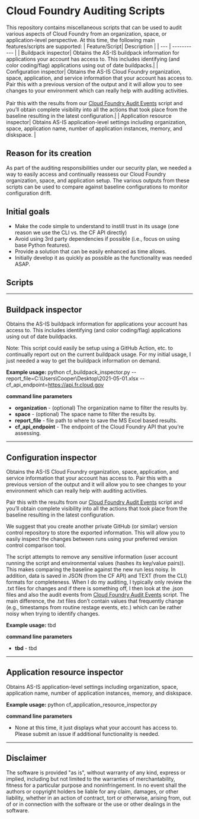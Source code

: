 # Cloud Foundry Auditing Scripts

This repository contains miscellaneous scripts that can be used to audit various aspects of Cloud Foundry from an organization, space, or application-level perspective. At this time, the following main features/scripts are supported:
| Feature/Script| Description |
| --- | ----------- |
| Buildpack inspector| Obtains the AS-IS buildpack information for applications your account has access to. This includes identifying (and color coding/flag) applications using out of date buildpacks.|
| Configuration inspector| Obtains the AS-IS Cloud Foundry organization, space, application, and service information that your account has access to. Pair this with a previous version of the output and it will allow you to see changes to your environment which can really help with auditing activities. <br><br>Pair this with the results from our [Cloud Foundry Audit Events](https://github.com/Eastern-Research-Group/cloudfoundry_audit_events) script and you’ll obtain complete visibility into all the actions that took place from the baseline resulting in the latest configuration.|
| Application resource inspector| Obtains AS-IS application-level settings including organization, space, application name, number of application instances, memory, and diskspace. |

## Reason for its creation

As part of the auditing responsibilities under our security plan, we needed a way to easily access and continually reassess our Cloud Foundry organization, space, and application setup. The various outputs from these scripts can be used to compare against baseline configurations to monitor configuration drift.

## Initial goals

 - Make the code simple to understand to instill trust in its usage (one reason we use the CLI vs. the CF API directly)
 - Avoid using 3rd party dependencies if possible (i.e., focus on using base Python features).
 - Provide a solution that can be easily enhanced as time allows.
 - Initially develop it as quickly as possible as the functionality was needed ASAP. 
 
## Scripts

---
## Buildpack inspector

Obtains the AS-IS buildpack information for applications your account has access to. This includes identifying (and color coding/flag) applications using out of date buildpacks. 

Note: This script could easily be setup using a GitHub Action, etc. to continually report out on the current buildpack usage. For my initial usage, I just needed a way to get the buildpack information on demand.

**Example usage:**
python cf_buildpack_inspector.py --report_file=C:\Users\Cooper\Desktop\2021-05-01.xlsx --cf_api_endpoint=https://api.fr.cloud.gov

**command line parameters**
 - **organization** - (optional) The organization name to filter the results by.
 - **space** - (optional) The space name to filter the results by.
 - **report_file** - file path to where to save the MS Excel based results.
 - **cf_api_endpoint** - The endpoint of the Cloud Foundry API that you're assessing.

---
## Configuration inspector

Obtains the AS-IS Cloud Foundry organization, space, application, and service information that your account has access to. Pair this with a previous version of the output and it will allow you to see changes to your environment which can really help with auditing activities. 

Pair this with the results from our [Cloud Foundry Audit Events](https://github.com/Eastern-Research-Group/cloudfoundry_audit_events) script and you’ll obtain complete visibility into all the actions that took place from the baseline resulting in the latest configuration.

We suggest that you create another private GitHub (or similar) version control repository to store the exported information. This will allow you to easily inspect the changes between runs using your preferred version control comparison tool.

The script attempts to remove any sensitive information (user account running the script and environmental values (hashes its key/value pairs)). This makes comparing the baseline against the new run less noisy. In addition, data is saved in JSON (from the CF API) and TEXT (from the CLI) formats for completeness. When I do my auditing, I typically only review the .txt files for changes and if there is something off, I then look at the .json files and also the audit events from [Cloud Foundry Audit Events](https://github.com/Eastern-Research-Group/cloudfoundry_audit_events) script. The main difference, the .txt files don’t contain values that frequently change (e.g., timestamps from routine restage events, etc.) which can be rather noisy when trying to identify changes. 

**Example usage:**
tbd

**command line parameters**
 - **tbd** - tbd

---
## Application resource inspector

Obtains AS-IS application-level settings including organization, space, application name, number of application instances, memory, and diskspace.

**Example usage:**
python cf_application_resource_inspector.py

**command line parameters**
 - None at this time, it just displays what your account has access to. Please submit an issue if additional functionality is needed.

---
## Disclaimer

The software is provided "as is", without warranty of any kind, express or implied, including but not limited to the warranties of merchantability, fitness for a particular purpose and noninfringement. In no event shall the authors or copyright holders be liable for any claim, damages, or other liability, whether in an action of contract, tort or otherwise, arising from, out of or in connection with the software or the use or other dealings in the software.

